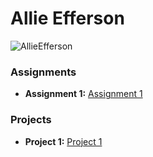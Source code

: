 # Allie Efferson
![AllieEfferson](https://github.com/user-attachments/assets/3367aab9-19d5-4f80-a574-1801f7e20b82)

### Assignments 
- **Assignment 1:** [Assignment 1](./Assignments/Assignment_Html.pdf)
### Projects 
- **Project 1:** [Project 1](./Assignments/Assignment_Html.pdf)

